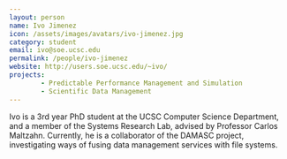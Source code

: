 ```yaml
---
layout: person
name: Ivo Jimenez
icon: /assets/images/avatars/ivo-jimenez.jpg
category: student
email: ivo@soe.ucsc.edu
permalink: /people/ivo-jimenez
website: http://users.soe.ucsc.edu/~ivo/
projects:
        - Predictable Performance Management and Simulation
        - Scientific Data Management
---
```


Ivo is a 3rd year PhD student at the UCSC Computer Science Department, and a
member of the Systems Research Lab, advised by Professor Carlos Maltzahn.
Currently, he is a collaborator of the DAMASC project, investigating ways of
fusing data management services with file systems.
